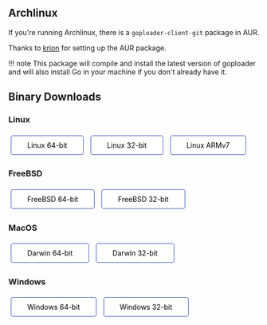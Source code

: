 ## Archlinux

If you're running Archlinux, there is a `goploader-client-git` package in AUR.

Thanks to [krion](https://twitter.com/dropinthebin) for setting up the AUR 
package.

!!! note
    This package will compile and install the latest version of goploader and
    will also install Go in your machine if you don't already have it.

## Binary Downloads
<style>
    .btn{
        border-radius: 4px; 
        padding: 10px 32px; 
        text-align: center; 
        text-decoration: none; 
        background-color: white;
        color: black;
        margin: 5px;
        border: 1px solid #3f51b5;
        display: inline-block;
    }
</style>

### Linux

<a class="btn" href="https://gpldr.in/releases/clients/client_linux_amd64">Linux 64-bit</a>
<a class="btn" href="https://gpldr.in/releases/clients/client_linux_386">Linux 32-bit</a>
<a class="btn" href="https://gpldr.in/releases/clients/client_linux_arm">Linux ARMv7</a>

### FreeBSD

<a class="btn" href="https://gpldr.in/releases/clients/client_freebsd_amd64">FreeBSD 64-bit</a>
<a class="btn" href="https://gpldr.in/releases/clients/client_freebsd_386">FreeBSD 32-bit</a>

### MacOS

<a class="btn" href="https://gpldr.in/releases/clients/client_darwin_amd64">Darwin 64-bit</a>
<a class="btn" href="https://gpldr.in/releases/clients/client_darwin_386">Darwin 32-bit</a>

### Windows

<a class="btn" href="https://gpldr.in/releases/clients/client_windows_amd64">Windows 64-bit</a>
<a class="btn" href="https://gpldr.in/releases/clients/client_windows_386">Windows 32-bit</a>
